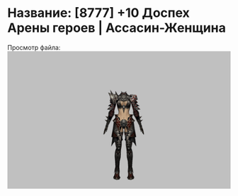 # Название: [8777] +10 Доспех Арены героев | Ассасин-Женщина

Просмотр файла:
![p070031.png](p070031.png)